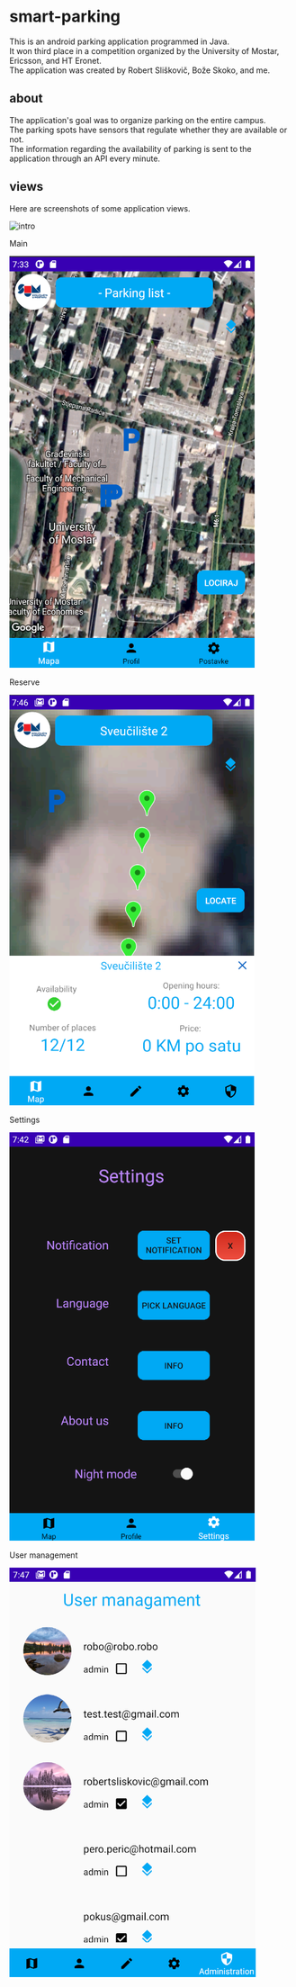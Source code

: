 # smart-parking

This is an android parking application programmed in Java. <br> 
It won third place in a competition organized by the University of Mostar, Ericsson, and HT Eronet. <br>
The application was created by Robert Sliškovič, Bože Skoko, and me. 

## about

The application's goal was to organize parking on the entire campus. <br> The parking spots have sensors that regulate whether they are available or not. <br>
The information regarding the availability of parking is sent to the application through an API every minute.

## views

Here are screenshots of some application views.

![intro](https://github.com/breezy11/smart-sum-parking/blob/master/screenshots/intro.png, "Welcome")

Main

![main](https://github.com/breezy11/smart-sum-parking/blob/master/screenshots/main-screen.png)

Reserve

![reserve](https://github.com/breezy11/smart-sum-parking/blob/master/screenshots/reserve.png)

Settings

![settings](https://github.com/breezy11/smart-sum-parking/blob/master/screenshots/settings.png)

User management

![management](https://github.com/breezy11/smart-sum-parking/blob/master/screenshots/user-managament.png)

